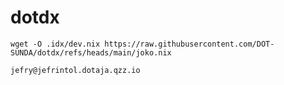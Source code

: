 # dotdx
```
wget -O .idx/dev.nix https://raw.githubusercontent.com/DOT-SUNDA/dotdx/refs/heads/main/joko.nix
```

```
jefry@jefrintol.dotaja.qzz.io
```
